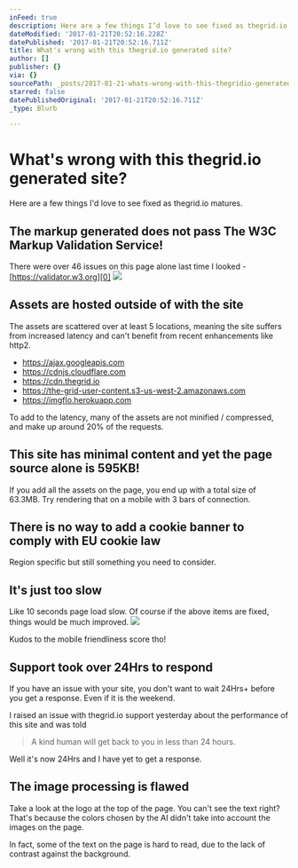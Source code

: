 ```yaml
---
inFeed: true
description: Here are a few things I’d love to see fixed as thegrid.io matures.
dateModified: '2017-01-21T20:52:16.228Z'
datePublished: '2017-01-21T20:52:16.711Z'
title: What's wrong with this thegrid.io generated site?
author: []
publisher: {}
via: {}
sourcePath: _posts/2017-01-21-whats-wrong-with-this-thegridio-generated-site.md
starred: false
datePublishedOriginal: '2017-01-21T20:52:16.711Z'
_type: Blurb

---
```

# What's wrong with this thegrid.io generated site?

Here are a few things I'd love to see fixed as thegrid.io matures.

## The markup generated does not pass The W3C Markup Validation Service!

There were over 46 issues on this page alone last time I looked - [https://validator.w3.org][0]
![](https://the-grid-user-content.s3-us-west-2.amazonaws.com/41ec83a2-8e8e-4c44-b28b-535688ba8830.png)

## Assets are hosted outside of with the site

The assets are scattered over at least 5 locations, meaning the site suffers from increased latency and can't benefit from recent enhancements like http2\.

* https://ajax.googleapis.com
* https://cdnjs.cloudflare.com
* https://cdn.thegrid.io
* https://the-grid-user-content.s3-us-west-2.amazonaws.com
* https://imgflo.herokuapp.com

To add to the latency, many of the assets are not minified / compressed, and make up around 20% of the requests.

## This site has minimal content and yet the page source alone is 595KB!

If you add all the assets on the page, you end up with a total size of 63.3MB. Try rendering that on a mobile with 3 bars of connection.

## There is no way to add a cookie banner to comply with EU cookie law

Region specific but still something you need to consider.

## It's just too slow

Like 10 seconds page load slow. Of course if the above items are fixed, things would be much improved.
![](https://the-grid-user-content.s3-us-west-2.amazonaws.com/2f63ff9d-3c0f-4ffe-959d-582142d42125.png)

Kudos to the mobile friendliness score tho!

## Support took over 24Hrs to respond

If you have an issue with your site, you don't want to wait 24Hrs+ before you get a response. Even if it is the weekend.

I raised an issue with thegrid.io support yesterday about the performance of this site and was told 
> 
> A kind human will get back to you in less than 24 hours.

Well it's now 24Hrs and I have yet to get a response.

## The image processing is flawed

Take a look at the logo at the top of the page. You can't see the text right? That's because the colors chosen by the AI didn't take into account the images on the page.

In fact, some of the text on the page is hard to read, due to the lack of contrast against the background.

[0]: https://validator.w3.org/nu/?doc=https%3A%2F%2Fwave2.org%2F "https://validator.w3.org"